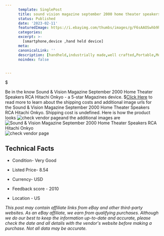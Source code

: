 ```yaml
---
      template: SinglePost
      title: sound vision magazine september 2000 home theater speakers rca hitachi onkyo
      status: Published
      date: '2023-02-11'
      featuredImage: https://i.ebayimg.com/thumbs/images/g/F6sAAOSwhb9hRz9y/s-l225.jpg
      categories: 
      excerpt: >-
        [smartphone,device ,hand held device]
      meta:
      canonicalLink: ''
      description: [handheld,industrially made,well crafted,Portable,Mobile,Compact,Convenient,Lightweight,Maneuverable,Man-portable,Miniature,Carriable,Hand-held,Light,Holdable,Transportable,Mobile device,Pocket-sized,On-the-go,Wireless,Cordless,Compact size,Convenient size, smartphone,device ,hand held device]
      noindex: false
      
        
---
```

$

Be in the know Sound & Vision Magazine September 2000 Home Theater Speakers RCA Hitachi Onkyo - a 5-star Magazines device.
$[Click Here](https://www.ebay.com/itm/275661037275?hash=item402ead9edb%3Ag%3AF6sAAOSwhb9hRz9y&mkevt=1&mkcid=1&mkrid=711-53200-19255-0&campid=%253CePNCampaignId%253E&customid=%253CreferenceId%253E&toolid=10049) to read more to learn about the shipping costs and additional image urls for the Sound & Vision Magazine September 2000 Home Theater Speakers RCA Hitachi Onkyo. Shipping cost is undefined. Here is how the product looks ![check vendor page](https://i.ebayimg.com/thumbs/images/g/F6sAAOSwhb9hRz9y/s-l225.jpg)and the additional images are![Sound & Vision Magazine September 2000 Home Theater Speakers RCA Hitachi Onkyo](https://i.ebayimg.com/images/g/F6sAAOSwhb9hRz9y/s-l1600.jpg)![check vendor page](https://origin-galleryplus.ebayimg.com/ws/web/275661037275_2_0_1/225x225.jpg,https://origin-galleryplus.ebayimg.com/ws/web/275661037275_3_0_1/225x225.jpg)



 ## Technical Facts 



     
      

 - Condition- Very Good 


      

 - Listed Price- 8.54 


      

 - Currency- USD 


      

 - Feedback score - 2010 


      

 - Location - US 


      
      

 *_This post may contain affiliate links from eBay and other third-party websites. As an eBay affiliate, we earn from qualifying purchases. Although we do our best to keep the information up-to-date and accurate, please check the date and all details with the vendor's website before making a purchase. Not all data may be accurate._*






